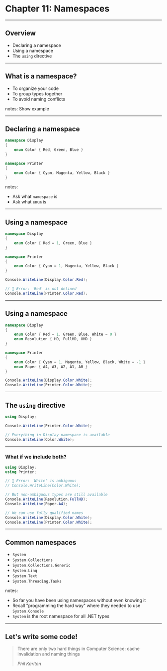 <!--
Things we will skip:
- `global::` namespace
-->
# Chapter 11: Namespaces
-------------------------------------------------------------------------------
## Overview
* Declaring a namespace
* Using a namespace
* The `using` directive


*******************************************************************************
## What is a namespace?
* To organize your code
* To group types together
* To avoid naming conflicts

notes: Show example

*******************************************************************************
## Declaring a namespace
```csharp []
namespace Display
{
    enum Color { Red, Green, Blue }
}

namespace Printer
{
    enum Color { Cyan, Magenta, Yellow, Black }
}
```

notes:
- Ask what `namespace` is
- Ask what `enum` is

*******************************************************************************
## Using a namespace
```csharp []
namespace Display
{
    enum Color { Red = 1, Green, Blue }
}

namespace Printer
{
    enum Color { Cyan = 1, Magenta, Yellow, Black }
}

Console.WriteLine(Display.Color.Red);

// 🐛 Error: 'Red' is not defined 
Console.WriteLine(Printer.Color.Red);
```

-------------------------------------------------------------------------------
## Using a namespace
```csharp []
namespace Display
{
    enum Color { Red = 1, Green, Blue, White = 0 }
    enum Resolution { HD, FullHD, UHD }
}

namespace Printer
{
    enum Color { Cyan = 1, Magenta, Yellow, Black, White = -1 }
    enum Paper { A4, A3, A2, A1, A0 }
}

Console.WriteLine(Display.Color.White); 
Console.WriteLine(Printer.Color.White); 
```

*******************************************************************************
## The `using` directive
```csharp []
using Display;

Console.WriteLine(Printer.Color.White);

// Everything in Display namespace is available
Console.WriteLine(Color.White);
```

-------------------------------------------------------------------------------
### What if we include both?
```csharp []
using Display;
using Printer;

// 🐛 Error: 'White' is ambiguous
// Console.WriteLine(Color.White); 

// But non-ambiguous types are still available
Console.WriteLine(Resolution.FullHD);
Console.WriteLine(Paper.A4);

// We can use fully qualified names
Console.WriteLine(Display.Color.White);
Console.WriteLine(Printer.Color.White);
```

-------------------------------------------------------------------------------
## Common namespaces
* `System`
* `System.Collections`
* `System.Collections.Generic`
* `System.Linq`
* `System.Text`
* `System.Threading.Tasks`

notes:
- So far you have been using namespaces without even knowing it
- Recall "programming the hard way" where they needed to use `System.Console`
- `System` is the root namespace for all .NET types

*******************************************************************************
## Let's write some code!

> There are only two hard things in Computer Science: cache invalidation and naming things
>
> <cite>Phil Karlton</cite>